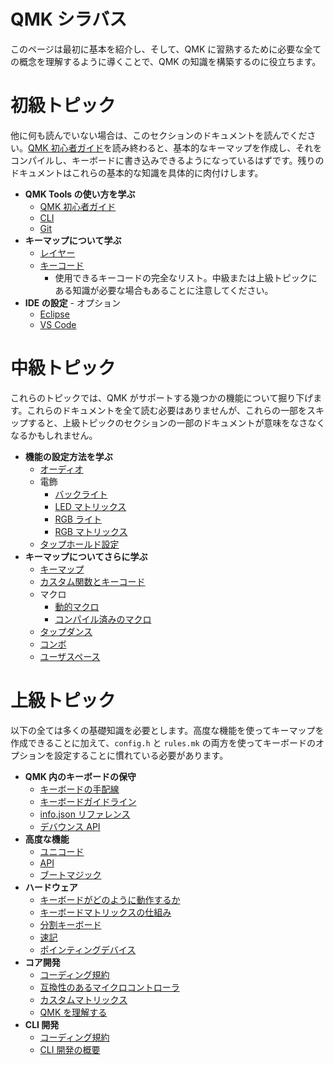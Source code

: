 # QMK シラバス

<!---
  original document: 0.9.51:docs/syllabus.md
  git diff 0.9.51 HEAD -- docs/syllabus.md | cat
-->

このページは最初に基本を紹介し、そして、QMK に習熟するために必要な全ての概念を理解するように導くことで、QMK の知識を構築するのに役立ちます。

# 初級トピック

他に何も読んでいない場合は、このセクションのドキュメントを読んでください。[QMK 初心者ガイド](tutorial.md)を読み終わると、基本的なキーマップを作成し、それをコンパイルし、キーボードに書き込みできるようになっているはずです。残りのドキュメントはこれらの基本的な知識を具体的に肉付けします。

* **QMK Tools の使い方を学ぶ**
   * [QMK 初心者ガイド](tutorial.md)
   * [CLI](cli.md)
   * [Git](tutorial_git_best_practices.md)
* **キーマップについて学ぶ**
   * [レイヤー](feature_layers.md)
   * [キーコード](keycodes.md)
      * 使用できるキーコードの完全なリスト。中級または上級トピックにある知識が必要な場合もあることに注意してください。
* **IDE の設定** - オプション
   * [Eclipse](other_eclipse.md)
   * [VS Code](other_vscode.md)

# 中級トピック

これらのトピックでは、QMK がサポートする幾つかの機能について掘り下げます。これらのドキュメントを全て読む必要はありませんが、これらの一部をスキップすると、上級トピックのセクションの一部のドキュメントが意味をなさなくなるかもしれません。

* **機能の設定方法を学ぶ**
   <!-- * Configuration Overview  FIXME(skullydazed/anyone): write this document -->
   * [オーディオ](feature_audio.md)
   * 電飾
      * [バックライト](feature_backlight.md)
      * [LED マトリックス](feature_led_matrix.md)
      * [RGB ライト](feature_rgblight.md)
      * [RGB マトリックス](feature_rgb_matrix.md)
   * [タップホールド設定](tap_hold.md)
* **キーマップについてさらに学ぶ**
   * [キーマップ](keymap.md)
   * [カスタム関数とキーコード](custom_quantum_functions.md)
   * マクロ
      * [動的マクロ](feature_dynamic_macros.md)
      * [コンパイル済みのマクロ](feature_macros.md)
   * [タップダンス](feature_tap_dance.md)
   * [コンボ](feature_combo.md)
   * [ユーザスペース](feature_userspace.md)

# 上級トピック

以下の全ては多くの基礎知識を必要とします。高度な機能を使ってキーマップを作成できることに加えて、`config.h` と `rules.mk` の両方を使ってキーボードのオプションを設定することに慣れている必要があります。

* **QMK 内のキーボードの保守**
   * [キーボードの手配線](hand_wire.md)
   * [キーボードガイドライン](hardware_keyboard_guidelines.md)
   * [info.json リファレンス](reference_info_json.md)
   * [デバウンス API](feature_debounce_type.md)
* **高度な機能**
   * [ユニコード](feature_unicode.md)
   * [API](api_overview.md)
   * [ブートマジック](feature_bootmagic.md)
* **ハードウェア**
   * [キーボードがどのように動作するか](how_keyboards_work.md)
   * [キーボードマトリックスの仕組み](how_a_matrix_works.md)
   * [分割キーボード](feature_split_keyboard.md)
   * [速記](feature_stenography.md)
   * [ポインティングデバイス](feature_pointing_device.md)
* **コア開発**
   * [コーディング規約](coding_conventions_c.md)
   * [互換性のあるマイクロコントローラ](compatible_microcontrollers.md)
   * [カスタムマトリックス](custom_matrix.md)
   * [QMK を理解する](understanding_qmk.md)
* **CLI 開発**
   * [コーディング規約](coding_conventions_python.md)
   * [CLI 開発の概要](cli_development.md)
